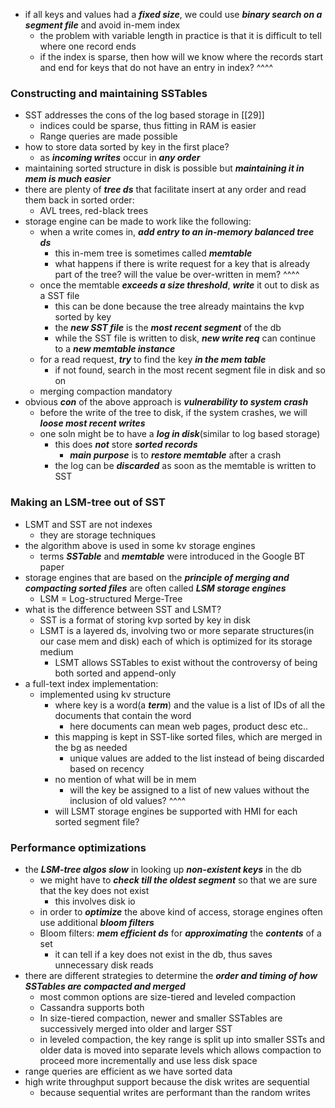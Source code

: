 - if all keys and values had a ***fixed size***, we could use ***binary search on a segment file*** and avoid in-mem index
	- the problem with variable length in practice is that it is difficult to tell where one record ends
	- if the index is sparse, then how will we know where the records start and end for keys that do not have an entry in index? ^^^^
### Constructing and maintaining SSTables
- SST addresses the cons of the log based storage in [[29]]
	- indices could be sparse, thus fitting in RAM is easier
	- Range queries are made possible
- how to store data sorted by key in the first place?
	- as ***incoming writes*** occur in ***any order***
- maintaining sorted structure in disk is possible but ***maintaining it in mem is much easier***
- there are plenty of ***tree ds*** that facilitate insert at any order and read them back in sorted order:
	- AVL trees, red-black trees
- storage engine can be made to work like the following:
	- when a write comes in, ***add entry to an in-memory balanced tree ds*** 
		- this in-mem tree is sometimes called ***memtable***
		- what happens if there is write request for a key that is already part of the tree? will the value be over-written in mem? ^^^^
	- once the memtable ***exceeds a size threshold***, ***write*** it out to disk as a SST file
		- this can be done because the tree already maintains the kvp sorted by key
		- the ***new SST file*** is the ***most recent segment*** of the db
		- while the SST file is written to disk, ***new write req*** can continue to a ***new memtable instance***
	- for a read request, ***try*** to find the key ***in the mem table***
		- if not found, search in the most recent segment file in disk and so on
	- merging compaction mandatory
- obvious ***con*** of the above approach is ***vulnerability to system crash***
	- before the write of the tree to disk, if the system crashes, we will ***loose most recent writes***
	- one soln might be to have a ***log in disk***(similar to log based storage)
		- this does ***not*** store ***sorted records***
			- ***main purpose*** is to ***restore memtable*** after a crash
		- the log can be ***discarded*** as soon as the memtable is written to SST

### Making an LSM-tree out of SST
- LSMT and SST are not indexes
	- they are storage techniques
- the algorithm above is used in some kv storage engines
	- terms ***SSTable*** and ***memtable*** were introduced in the Google BT paper
- storage engines that are based on the ***principle of merging and compacting sorted files*** are often called ***LSM storage engines***
	- LSM = Log-structured Merge-Tree
- what is the difference between SST and LSMT?
	- SST is a format of storing kvp sorted by key in disk
	- LSMT is a layered ds, involving two or more separate structures(in our case mem and disk) each of which is optimized for its storage medium
		- LSMT allows SSTables to exist without the controversy of being both sorted and append-only
- a full-text index implementation:
	- implemented using kv structure
		- where key is a word(a ***term***) and the value is a list of IDs of all the documents that contain the word
			- here documents can mean web pages, product desc etc..
		- this mapping is kept in SST-like sorted files, which are merged in the bg as needed
			- unique values are added to the list instead of being discarded based on recency
		- no mention of what will be in mem
			- will the key be assigned to a list of new values without the inclusion of old values? ^^^^
		- will LSMT storage engines be supported with HMI for each sorted segment file?

### Performance optimizations
- the ***LSM-tree algos slow*** in looking up ***non-existent keys*** in the db
	- we might have to ***check till the oldest segment*** so that we are sure that the key does not exist
		- this involves disk io
	- in order to ***optimize*** the above kind of access, storage engines often use additional ***bloom filters***
	- Bloom filters: ***mem efficient ds*** for ***approximating*** the ***contents*** of a set
		- it can tell if a key does not exist in the db, thus saves unnecessary disk reads
- there are different strategies to determine the ***order and timing of how SSTables are compacted and merged***
	- most common options are size-tiered and leveled compaction
	- Cassandra supports both
	- In size-tiered compaction, newer and smaller SSTables are successively merged into older and larger SST
	- in leveled compaction, the key range is split up into smaller SSTs and older data is moved into separate levels which allows compaction to proceed more incrementally and use less disk space
- range queries are efficient as we have sorted data
- high write throughput support because the disk writes are sequential
	- because sequential writes are performant than the random writes